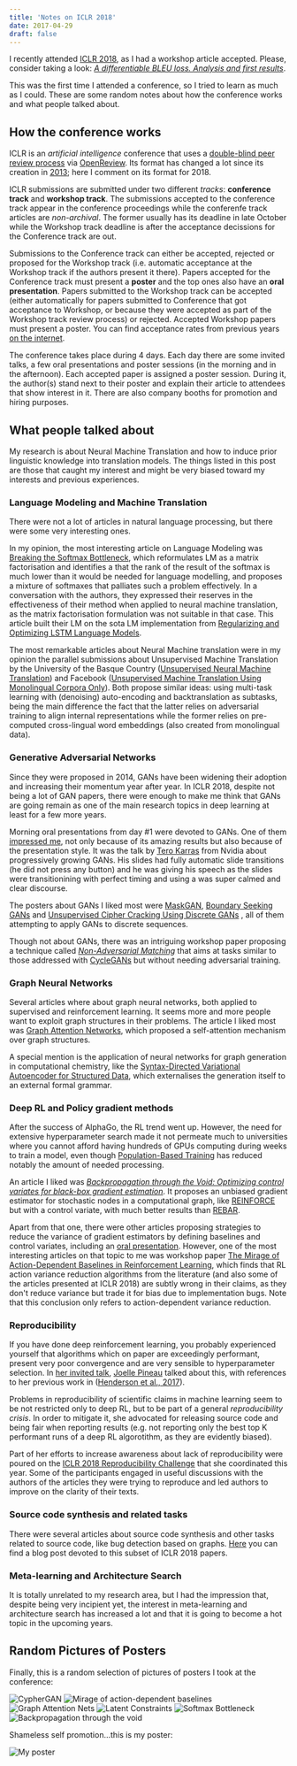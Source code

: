 ```yaml
---
title: 'Notes on ICLR 2018'
date: 2017-04-29
draft: false
---
```


I recently attended [ICLR 2018](http://iclr.cc/), as I had a workshop article accepted.
Please, consider taking a look:
[_A differentiable BLEU loss. Analysis and first results_](https://openreview.net/forum?id=HkG7hzyvf).

This was the first time I
attended a conference, so I tried to learn as much as I could. These are some
random notes about how the conference works and what people talked about.

## How the conference works

ICLR is an _artificial intelligence_ conference that uses a
[double-blind peer review process](https://www.kdnuggets.com/2016/02/iclr-deep-learning-scientific-publishing-experiment.html)
via [OpenReview](https://openreview.net). Its format has changed a lot
since its creation in [2013](https://sites.google.com/site/representationlearning2013/); here
I comment on its format for 2018.

ICLR submissions are submitted under
two different _tracks_: **conference track** and **workshop track**. The submissions
accepted to the conference track appear in the conference proceedings while
the conferenfe track articles are _non-archival_. The former usually has its deadline in
late October while the Workshop track deadline is after the acceptance decissions for
the Conference track are out.

Submissions to the Conference track can either be accepted,
rejected or proposed for the Workshop track (i.e. automatic acceptance at the Workshop
track if the authors present it there). Papers accepted for the Conference track
must present a **poster** and the top ones also have an **oral presentation**. Papers submitted
to the Workshop track can be accepted (either automatically for papers submitted to
Conference that got acceptance to Workshop, or because they were accepted as part of
the Workshop track review process) or rejected. Accepted Workshop papers must present
a poster. You can find acceptance rates from previous years
[on the internet](https://medium.com/@karpathy/iclr-2017-vs-arxiv-sanity-d1488ac5c131).

The conference takes place during 4 days. Each day there are some invited talks, a few
oral presentations and poster sessions (in the morning and in the afternoon).
Each accepted paper is assigned a poster session. During it, the author(s) stand next to their
poster and explain their article to attendees that show interest in it.
There are also company booths for promotion and hiring purposes.

## What people talked about

My research is about Neural Machine Translation and how to induce prior
linguistic knowledge into translation models. The things listed in this post
are those that caught my interest and might be very biased toward my
interests and previous experiences.

### Language Modeling and Machine Translation

There were not a lot of articles in natural language processing, but there
were some very interesting ones.

In my opinion, the most interesting article on Language Modeling
was [Breaking the Softmax Bottleneck](https://openreview.net/forum?id=HkwZSG-CZ),
which reformulates LM as a matrix factorisation and 
identifies a that the rank of the result of the softmax
is much lower than it would be needed for language modelling, and
proposes a mixture of softmaxes that palliates such a problem
effectively. In a conversation with the authors, they expressed
their reserves in the effectiveness of their method when applied
to neural machine translation, as the matrix factorisation formulation
was not suitable in that case. This article built their LM on the sota
LM implementation from
[Regularizing and Optimizing LSTM Language Models](https://openreview.net/forum?id=SyyGPP0TZ).


The most remarkable articles about Neural Machine translation were in my
opinion the parallel submissions about Unsupervised Machine Translation
by the University of the Basque Country
([Unsupervised Neural Machine Translation](https://openreview.net/forum?id=Sy2ogebAW))
and Facebook
([Unsupervised Machine Translation Using Monolingual Corpora Only](https://openreview.net/forum?id=rkYTTf-AZ)).
Both propose similar ideas: using multi-task learning with (denoising) auto-encoding and 
backtranslation as subtasks, being the main difference the fact that the latter relies
on adversarial training to align internal representations while the former relies
on pre-computed cross-lingual word embeddings (also created from monolingual data).

### Generative Adversarial Networks

Since they were proposed in 2014, GANs have been widening their adoption
and increasing their momentum year after year. In ICLR 2018, despite not being a lot
of GAN papers, there were enough to make me think that GANs are going remain as
one of the main research topics in deep learning at least for a few more years.

Morning oral presentations from day #1 were devoted to GANs. One of them
[impressed me](https://twitter.com/noecasas/status/991129366858948608), not only because
of its amazing results but also because of the presentation style. It was the talk by
[Tero Karras](https://scholar.google.es/citations?user=-50qJW8AAAAJ) from Nvidia
about progressively growing GANs. His slides had fully automatic slide transitions
(he did not press any button) and he was giving his speech as the slides were
transitionining with perfect timing and using a was super calmed and clear discourse.

The posters about GANs I liked most were
[MaskGAN](https://openreview.net/forum?id=ByOExmWAb),
[Boundary Seeking GANs](https://openreview.net/forum?id=rkTS8lZAb)
and
[Unsupervised Cipher Cracking Using Discrete GANs](https://openreview.net/forum?id=BkeqO7x0-)
, all of them attempting
to apply GANs to discrete sequences.

Though not about GANs, there was an intriguing workshop paper proposing a technique
called [_Non-Adversarial Matching_](https://openreview.net/forum?id=BJPlJVywz)
that aims at tasks similar to those addressed with
[CycleGANs](https://arxiv.org/abs/1703.10593) but without needing
adversarial training.

### Graph Neural Networks

Several articles where about graph neural networks, both applied to
supervised and reinforcement learning. It seems
more and more people want to exploit graph structures in their problems.
The article I liked most was [Graph Attention Networks](https://openreview.net/forum?id=rJXMpikCZ),
which proposed a self-attention mechanism over graph structures.

A special mention is the application of neural networks for graph
generation in computational chemistry, like the
[Syntax-Directed Variational Autoencoder for Structured Data](https://openreview.net/forum?id=SyqShMZRb),
which externalises the generation itself to an external formal grammar.

### Deep RL and Policy gradient methods

After the success of AlphaGo, the RL trend went up. However, the need
for extensive hyperparameter search made it 
not permeate much to universities where you cannot afford having
hundreds of GPUs computing during weeks to train a model, even though
[Population-Based Training](https://deepmind.com/blog/population-based-training-neural-networks/)
has reduced notably the amount of needed processing.

An article I liked was
[_Backpropagation through the Void: Optimizing control variates for black-box gradient estimation_](https://openreview.net/forum?id=SyzKd1bCW). It proposes an unbiased gradient estimator for stochastic nodes
in a computational graph, like
[REINFORCE](http://www-anw.cs.umass.edu/~barto/courses/cs687/williams92simple.pdf)
but with a control variate, with much better results than
[REBAR](https://openreview.net/forum?id=ryBDyehOl).

Apart from that one, there were other articles proposing strategies to reduce the variance
of gradient estimators by defining baselines and control variates, including
an [oral presentation](https://iclr.cc/Conferences/2018/Schedule?showEvent=393). However, one
of the most interesting articles on that topic to me was workshop paper
[The Mirage of Action-Dependent Baselines in Reinforcement Learning](https://openreview.net/forum?id=HyL0IKJwM),
which finds that RL action variance reduction algorithms from the
literature (and also some of the articles presented at ICLR 2018)
are subtly wrong in their claims, as they don't reduce variance
but trade it for bias due to implementation bugs.
Note that this conclusion only refers to action-dependent variance
reduction.

### Reproducibility

If you have done deep reinforcement learning, you probably experienced
yourself that algorithms which on paper are exceedingly performant,
present very poor convergence and are very sensible to hyperparameter
selection. In [her invited talk](https://iclr.cc/Conferences/2018/Schedule?showEvent=346),
[Joelle Pineau](https://scholar.google.com/citations?user=CEt6_mMAAAAJ)
talked about this, with references to her previous work in
([Henderson et al., 2017](https://arxiv.org/abs/1709.06560)).

Problems in reproducibility of scientific claims in machine learning seem to be
not restricted only to deep RL, but to be
part of a general _reproducibility crisis_. In order to mitigate it,
she advocated for releasing source code and being fair when reporting
results (e.g. not reporting only the best top K performant runs of 
a deep RL algorotithm, as they are evidently biased).

Part of her efforts to increase awareness about lack of reproducibility were poured on the
[ICLR 2018 Reproducibility Challenge](https://www.cs.mcgill.ca/~jpineau/ICLR2018-ReproducibilityChallenge.html)
that she coordinated this year. Some of the participants engaged in useful discussions
with the authors of the articles they were trying to reproduce and led
authors to improve on the clarity of their texts.

### Source code synthesis and related tasks

There were several articles about source code synthesis and other tasks
related to source code, like bug detection based on graphs.
[Here](https://medium.com/@ilblackdragon/program-synthesis-papers-at-iclr-2018-3d3fd3b24464)
you can find a blog post devoted to this subset of ICLR 2018 papers.

### Meta-learning and Architecture Search

It is totally unrelated to my research area, but I had the impression that,
despite being very incipient yet,
the interest in meta-learning and architecture search has increased a lot and
that it is going to become a hot topic in the upcoming years.

## Random Pictures of Posters

Finally, this is a random selection of pictures of posters I took at the conference:

![CypherGAN](/img/iclr2018/cypherGAN.jpg)
![Mirage of action-dependent baselines](/img/iclr2018/baselines.jpg)
![Graph Attention Nets](/img/iclr2018/graphattention.jpg)
![Latent Constraints ](/img/iclr2018/latentconstraints.jpg)
![Softmax Bottleneck](/img/iclr2018/softmax.jpg)
![Backpropagation through the void](/img/iclr2018/void.jpg)

Shameless self promotion...this is my poster:

![My poster](/img/iclr2018/myposter.jpg)


